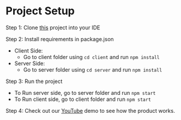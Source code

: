 # Project Setup

Step 1: Clone [this](https://github.com/itsdarshan/1Announce.git) project into your IDE

Step 2: Install requirements in package.json

* Client Side:
  * Go to client folder using ``cd client`` and run `npm install`
* Server Side: 
  * Go to server folder using ``cd server`` and run `npm install`

Step 3: Run the project

* To Run server side, go to server folder and run ``npm start``
* To Run client side, go to client folder and run ``npm start``

Step 4: Check out our [YouTube]() demo to see how the product works.

